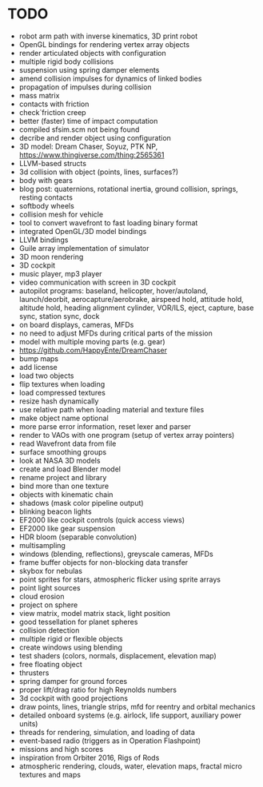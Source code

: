 # TODO

* robot arm path with inverse kinematics, 3D print robot
* OpenGL bindings for rendering vertex array objects
* render articulated objects with configuration
* multiple rigid body collisions
* suspension using spring damper elements
* amend collision impulses for dynamics of linked bodies
* propagation of impulses during collision
* mass matrix
* contacts with friction
* check`friction creep
* better (faster) time of impact computation
* compiled sfsim.scm not being found
* decribe and render object using configuration
* 3D model: Dream Chaser, Soyuz, PTK NP, https://www.thingiverse.com/thing:2565361
* LLVM-based structs
* 3d collision with object (points, lines, surfaces?)
* body with gears
* blog post: quaternions, rotational inertia, ground collision, springs, resting contacts
* softbody wheels
* collision mesh for vehicle
* tool to convert wavefront to fast loading binary format
* integrated OpenGL/3D model bindings
* LLVM bindings
* Guile array implementation of simulator
* 3D moon rendering
* 3D cockpit
* music player, mp3 player
* video communication with screen in 3D cockpit
* autopilot programs: baseland, helicopter, hover/autoland, launch/deorbit, aerocapture/aerobrake, airspeed hold, attitude hold, altitude hold, heading alignment cylinder, VOR/ILS, eject, capture, base sync, station sync, dock
* on board displays, cameras, MFDs
* no need to adjust MFDs during critical parts of the mission
* model with multiple moving parts (e.g. gear)
* https://github.com/HappyEnte/DreamChaser
* bump maps
* add license
* load two objects
* flip textures when loading
* load compressed textures
* resize hash dynamically
* use relative path when loading material and texture files
* make object name optional
* more parse error information, reset lexer and parser
* render to VAOs with one program (setup of vertex array pointers)
* read Wavefront data from file
* surface smoothing groups
* look at NASA 3D models
* create and load Blender model
* rename project and library
* bind more than one texture
* objects with kinematic chain
* shadows (mask color pipeline output)
* blinking beacon lights
* EF2000 like cockpit controls (quick access views)
* EF2000 like gear suspension
* HDR bloom (separable convolution)
* multisampling
* windows (blending, reflections), greyscale cameras, MFDs
* frame buffer objects for non-blocking data transfer
* skybox for nebulas
* point sprites for stars, atmospheric flicker using sprite arrays
* point light sources
* cloud erosion
* project on sphere
* view matrix, model matrix stack, light position
* good tessellation for planet spheres
* collision detection
* multiple rigid or flexible objects
* create windows using blending
* test shaders (colors, normals, displacement, elevation map)
* free floating object
* thrusters
* spring damper for ground forces
* proper lift/drag ratio for high Reynolds numbers
* 3d cockpit with good projections
* draw points, lines, triangle strips, mfd for reentry and orbital mechanics
* detailed onboard systems (e.g. airlock, life support, auxiliary power units)
* threads for rendering, simulation, and loading of data
* event-based radio (triggers as in Operation Flashpoint)
* missions and high scores
* inspiration from Orbiter 2016, Rigs of Rods
* atmospheric rendering, clouds, water, elevation maps, fractal micro textures and maps
